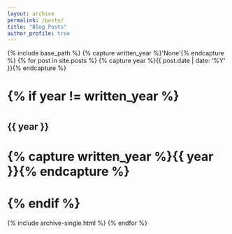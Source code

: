 ```yaml
---
layout: archive
permalink: /posts/
title: "Blog Posts"
author_profile: true
---
```


{% include base_path %}
{% capture written_year %}'None'{% endcapture %}
{% for post in site.posts %}
  {% capture year %}{{ post.date | date: '%Y' }}{% endcapture %}
#  {% if year != written_year %}
#    <h2 id="{{ year | slugify }}" class="archive__subtitle">{{ year }}</h2>
#    {% capture written_year %}{{ year }}{% endcapture %}
#  {% endif %}
  {% include archive-single.html %}
{% endfor %}
